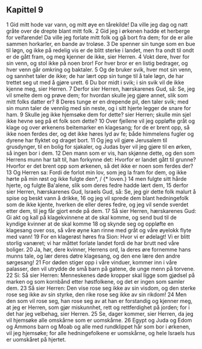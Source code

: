 ## Kapittel 9

1 Gid mitt hode var vann, og mitt øye en tårekilde! Da ville jeg dag og natt gråte over de drepte blant mitt folk.
2 Gid jeg i ørkenen hadde et herberge for veifarende! Da ville jeg forlate mitt folk og gå bort fra dem; for de er alle sammen horkarler, en bande av troløse.
3 De spenner sin tunge som en bue til løgn, og ikke på redelig vis er de blitt sterke i landet, men fra ondt til ondt er de gått fram, og meg kjenner de ikke, sier Herren.
4 Vokt dere, hver for sin venn, og stol ikke på noen bror! For hver bror er en listig bedrager, og hver venn går omkring og baktaler.
5 Og de bruker svik, hver mot sin venn, og sannhet taler de ikke; de har lært opp sin tunge til å tale løgn, de har trettet seg ut med å gjøre urett.
6 Du bor midt i svik; i sin svik vil de ikke kjenne meg, sier Herren.
7 Derfor sier Herren, hærskarenes Gud, så: Se, jeg vil smelte dem og prøve dem; for hvordan skulle jeg gjøre annet, slik som mitt folks datter er?
8 Deres tunge er en drepende pil, den taler svik; med sin munn taler de vennlig med sin neste, og i sitt hjerte legger de snare for ham.
9 Skulle jeg ikke hjemsøke dem for dette? sier Herren; skulle min sjel ikke hevne seg på et folk som dette?
10 Over fjellene vil jeg oppløfte gråt og klage og over ørkenens beitemarker en klagesang; for de er brent opp, så ikke noen ferdes der, og det ikke høres lyd av fe; både himmelens fugler og dyrene har flyktet og draget bort.
11 Og jeg vil gjøre Jerusalem til grusdynger, til en bolig for sjakaler, og Judas byer vil jeg gjøre til en ørken, så ingen bor i dem.
12 Den mann som er vis, han skjønne dette, og den som Herrens munn har talt til, han forkynne det: Hvorfor er landet gått til grunne? Hvorfor er det brent opp som ørkenen, så det ikke er noen som ferdes der?
13 Og Herren sa: Fordi de forlot min lov, som jeg la fram for dem, og ikke hørte på min røst og ikke fulgte den*, / {* loven.}
14 men fulgte sitt hårde hjerte, og fulgte Ba'alene, slik som deres fedre hadde lært dem,
15 derfor sier Herren, hærskarenes Gud, Israels Gud, så: Se, jeg gir dette folk malurt å spise og beskt vann å drikke,
16 og jeg vil sprede dem blant hedningefolk som de ikke kjente, hverken de eller deres fedre, og jeg vil sende sverdet etter dem, til jeg får gjort ende på dem.
17 Så sier Herren, hærskarenes Gud: Gi akt og kall på klagekvinnene at de skal komme, og send bud til de kyndige kvinner at de skal komme
18 og skynde seg og oppløfte en klagesang over oss, så våre øyne kan rinne med gråt og våre øyelokk flyte med vann!
19 For en klagerøst høres fra Sion: Hvor vi er ødelagt! Vi er blitt storlig vanæret; vi har måttet forlate landet fordi de har brutt ned våre boliger.
20 Ja, hør, dere kvinner, Herrens ord, la deres øre fornemme hans munns tale, og lær deres døtre klagesang, og den ene lære den andre sørgesang!
21 For døden stiger opp i våre vinduer, kommer inn i våre palasser, den vil utrydde de små barn på gatene, de unge menn på torvene.
22 Si: Så sier Herren: Menneskenes døde kropper skal ligge som gjødsel på marken og som kornbånd etter høstfolkene, og det er ingen som samler dem.
23 Så sier Herren: Den vise rose seg ikke av sin visdom, og den sterke rose seg ikke av sin styrke, den rike rose seg ikke av sin rikdom!
24 Men den som vil rose seg, han rose seg av at han er forstandig og kjenner meg, at jeg er Herren, som gjør miskunnhet, rett og rettferdighet på jorden; for i det har jeg velbehag, sier Herren.
25 Se, dager kommer, sier Herren, da jeg vil hjemsøke alle omskårne som er uomskårne.
26 Egypt og Juda og Edom og Ammons barn og Moab og alle med rundklippet hår som bor i ørkenen, vil jeg hjemsøke; for alle hedningefolkene er uomskårne, og hele Israels hus er uomskåret på hjertet.
